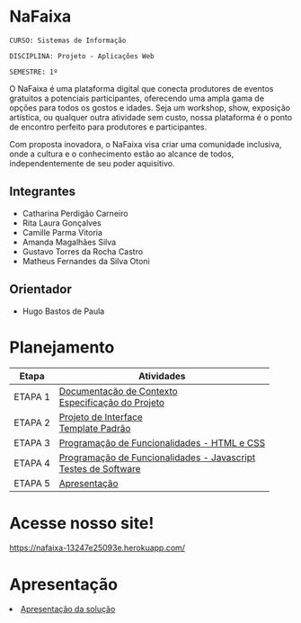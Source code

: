 # NaFaixa

`CURSO: Sistemas de Informação`

`DISCIPLINA: Projeto - Aplicações Web`

`SEMESTRE: 1º`

O NaFaixa é uma plataforma digital que conecta produtores de eventos gratuitos a potenciais participantes, oferecendo uma ampla gama de opções para todos os gostos e idades. Seja um workshop, show, exposição artística, ou qualquer outra atividade sem custo, nossa plataforma é o ponto de encontro perfeito para produtores e participantes.

Com proposta inovadora, o NaFaixa visa criar uma comunidade inclusiva, onde a cultura e o conhecimento estão ao alcance de todos, independentemente de seu poder aquisitivo.

## Integrantes

* Catharina Perdigão Carneiro
* Rita Laura Gonçalves
* Camille Parma Vitoria
* Amanda Magalhães Silva
* Gustavo Torres da Rocha Castro
* Matheus Fernandes da Silva Otoni

## Orientador

* Hugo Bastos de Paula

# Planejamento

| Etapa         | Atividades |
|  :----:   | ----------- |
| ETAPA 1         |[Documentação de Contexto](docs/context.md) <br> [Especificação do Projeto](docs/especification.md) |
| ETAPA 2         |[Projeto de Interface](docs/interface.md) <br> [Template Padrão](docs/template.md) |
| ETAPA 3         |[Programação de Funcionalidades - HTML e CSS](docs/development.md) |
| ETAPA 4        |[Programação de Funcionalidades - Javascript](docs/development.md) <br> [Testes de Software ](docs/tests.md) |
| ETAPA 5         | [Apresentação](presentation/README.md) |

# Acesse nosso site!

https://nafaixa-13247e25093e.herokuapp.com/

# Apresentação

<li><a href="presentation/README.md"> Apresentação da solução</a></li>
